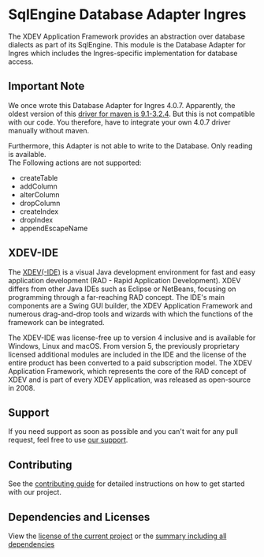 # SqlEngine Database Adapter Ingres

The XDEV Application Framework provides an abstraction over database dialects as part of its SqlEngine. This module is
the Database Adapter for Ingres which includes the Ingres-specific implementation for database access.

## Important Note

We once wrote this Database Adapter for Ingres 4.0.7. Apparently, the oldest version of
this [driver for maven is 9.1-3.2.4](https://mvnrepository.com/artifact/com.ingres.jdbc/iijdbc/9.1-3.2.4). But this is
not compatible with our code.
You therefore, have to integrate your own 4.0.7 driver manually without maven.

Furthermore, this Adapter is not able to write to the Database. Only reading is available. <br>
The Following actions are not supported:

- createTable
- addColumn
- alterColumn
- dropColumn
- createIndex
- dropIndex
- appendEscapeName

## XDEV-IDE

The [XDEV(-IDE)](https://xdev.software/en/products/swing-builder) is a visual Java development environment for fast and
easy application development (RAD - Rapid Application Development). XDEV differs from other Java IDEs such as Eclipse or
NetBeans, focusing on programming through a far-reaching RAD concept. The IDE's main components are a Swing GUI builder,
the XDEV Application Framework and numerous drag-and-drop tools and wizards with which the functions of the framework
can be integrated.

The XDEV-IDE was license-free up to version 4 inclusive and is available for Windows, Linux and macOS. From version 5,
the previously proprietary licensed additional modules are included in the IDE and the license of the entire product has
been converted to a paid subscription model. The XDEV Application Framework, which represents the core of the RAD
concept of XDEV and is part of every XDEV application, was released as open-source in 2008.

## Support

If you need support as soon as possible and you can't wait for any pull request, feel free to
use [our support](https://xdev.software/en/services/support).

## Contributing

See the [contributing guide](./CONTRIBUTING.md) for detailed instructions on how to get started with our project.

## Dependencies and Licenses

View the [license of the current project](LICENSE) or
the [summary including all dependencies](https://xdev-software.github.io/xapi-db-ingres/dependencies/)

